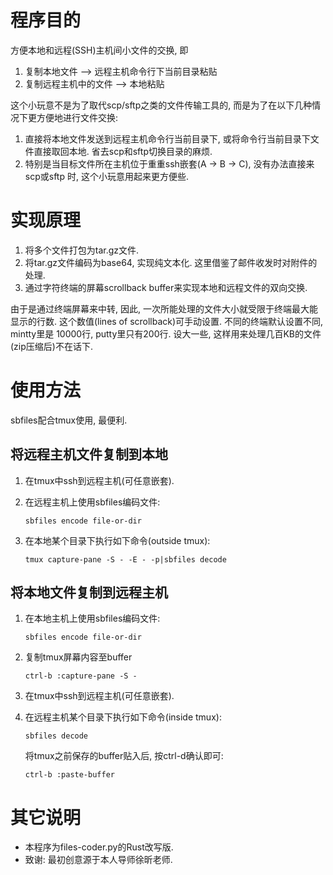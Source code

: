 
# 程序目的

方便本地和远程(SSH)主机间小文件的交换, 即

1.  复制本地文件 &#x2013;> 远程主机命令行下当前目录粘贴
2.  复制远程主机中的文件 &#x2013;> 本地粘贴

这个小玩意不是为了取代scp/sftp之类的文件传输工具的, 而是为了在以下几种情况下更方便地进行文件交换:

1.  直接将本地文件发送到远程主机命令行当前目录下, 或将命令行当前目录下文件直接取回本地. 省去scp和sftp切换目录的麻烦.
2.  特别是当目标文件所在主机位于重重ssh嵌套(A -> B -> C), 没有办法直接来scp或sftp
    时, 这个小玩意用起来更方便些.


# 实现原理

1.  将多个文件打包为tar.gz文件.
2.  将tar.gz文件编码为base64, 实现纯文本化. 这里借鉴了邮件收发时对附件的处理.
3.  通过字符终端的屏幕scrollback buffer来实现本地和远程文件的双向交换.

由于是通过终端屏幕来中转, 因此, 一次所能处理的文件大小就受限于终端最大能显示的行数. 这个数值(lines of scrollback)可手动设置. 不同的终端默认设置不同, mintty里是
10000行, putty里只有200行. 设大一些, 这样用来处理几百KB的文件(zip压缩后)不在话下.


# 使用方法

sbfiles配合tmux使用, 最便利.


## 将远程主机文件复制到本地

1.  在tmux中ssh到远程主机(可任意嵌套).
2.  在远程主机上使用sbfiles编码文件:
    
        sbfiles encode file-or-dir
3.  在本地某个目录下执行如下命令(outside tmux):
    
        tmux capture-pane -S - -E - -p|sbfiles decode


## 将本地文件复制到远程主机

1.  在本地主机上使用sbfiles编码文件:
    
        sbfiles encode file-or-dir
2.  复制tmux屏幕内容至buffer
    
        ctrl-b :capture-pane -S -
3.  在tmux中ssh到远程主机(可任意嵌套).
4.  在远程主机某个目录下执行如下命令(inside tmux):
    
        sbfiles decode
    
    将tmux之前保存的buffer贴入后, 按ctrl-d确认即可:
    
        ctrl-b :paste-buffer


# 其它说明

-   本程序为files-coder.py的Rust改写版.
-   致谢: 最初创意源于本人导师徐昕老师.


